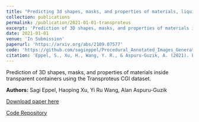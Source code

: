 ```yaml
---
title: "Predicting 3d shapes, masks, and properties of materials, liquids, and objects inside transparent containers, using the Transproteus CGI dataset"
collection: publications
permalink: /publication/2021-01-01-transproteus
excerpt: 'Prediction of 3D shapes, masks, and properties of materials inside transparent containers using the Transproteus CGI dataset.'
date: 2021-01-01
venue: 'In Submission'
paperurl: 'https://arxiv.org/abs/2109.07577'
code: 'https://github.com/sagieppel/Procedural_Annotated_Images_Generation_Liquid_Transperent_Vessel'
citation: 'Eppel, S., Xu, H., Wang, Y. R., & Aspuru-Guzik, A. (2021). Predicting 3d shapes, masks, and properties of materials, liquids, and objects inside transparent containers, using the Transproteus CGI dataset. <i>In Submission</i>.'
---
```

Prediction of 3D shapes, masks, and properties of materials inside transparent containers using the Transproteus CGI dataset.

**Authors:** Sagi Eppel, Haoping Xu, Yi Ru Wang, Alan Aspuru-Guzik

[Download paper here](https://arxiv.org/abs/2109.07577)

[Code Repository](https://github.com/sagieppel/Procedural_Annotated_Images_Generation_Liquid_Transperent_Vessel) 